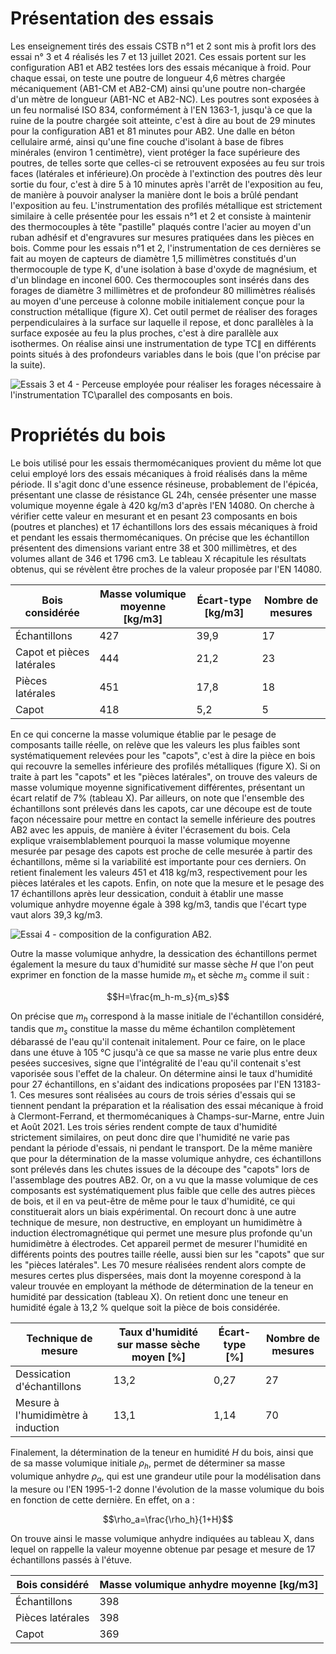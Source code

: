 # Présentation des essais
Les enseignement tirés des essais CSTB n°1 et 2 sont mis à profit lors des essai n° 3 et 4 réalisés les 7 et 13 juillet 2021. Ces essais portent sur les configuration AB1 et AB2 testées lors des essais mécanique à froid. Pour chaque essai, on teste une poutre de longueur 4,6 mètres chargée mécaniquement (AB1-CM et AB2-CM) ainsi qu'une poutre non-chargée d'un mètre de longueur (AB1-NC et AB2-NC). Les poutres sont exposées à un feu normalisé ISO 834, conformément à l'EN 1363-1, jusqu'à ce que la ruine de la poutre chargée soit atteinte, c'est à dire au bout de 29 minutes pour la configuration AB1 et 81 minutes pour AB2. Une dalle en béton cellulaire armé, ainsi qu'une fine couche d'isolant à base de fibres minérales (environ 1 centimètre), vient protéger la face supérieure des poutres, de telles sorte que celles-ci se retrouvent exposées au feu sur trois faces (latérales et inférieure).On procède à l'extinction des poutres dès leur sortie du four, c'est à dire 5 à 10 minutes après l'arrêt de l'exposition au feu, de manière à pouvoir analyser la manière dont le bois a brûlé pendant l'exposition au feu. L'instrumentation des profilés métallique est strictement similaire à celle présentée pour les essais n°1 et 2 et consiste à maintenir des thermocouples à tête "pastille" plaqués contre l'acier au moyen d'un ruban adhésif et d'engravures sur mesures pratiquées dans les pièces en bois. Comme pour les essais n°1 et 2, l'instrumentation de ces dernières se fait au moyen de capteurs de diamètre 1,5 millimètres constitués d'un thermocouple de type K, d'une isolation à base d'oxyde de magnésium, et d'un blindage en inconel 600. Ces thermocouples sont insérés dans des forages de diamètre 3 millimètres et de profondeur 80 millimètres réalisés au moyen d'une perceuse à colonne mobile initialement conçue pour la construction métallique (figure X). Cet outil permet de réaliser des forages perpendiculaires à la surface sur laquelle il repose, et donc parallèles à la surface exposée au feu la plus proches, c'est à dire parallèle aux isothermes. On réalise ainsi une instrumentation de type TC$\parallel$ en différents points situés à des profondeurs variables dans le bois (que l'on précise par la suite).

![Essais 3 et 4 - Perceuse employée pour réaliser les forages nécessaire à l'instrumentation TC$\parallel$ des composants en bois.](https://i.imgur.com/DwfD8Uj.png)

# Propriétés du bois
Le bois utilisé pour les essais thermomécaniques provient du même lot que celui employé lors des essais mécaniques à froid réalisés dans la même période. Il s'agit donc d'une essence résineuse, probablement de l'épicéa, présentant une classe de résistance GL 24h, censée présenter une masse volumique moyenne égale à 420 kg/m3 d'après l'EN 14080. On cherche à vérifier cette valeur en mesurant et en pesant 23 composants en bois (poutres et planches) et 17 échantillons lors des essais mécaniques à froid et pendant les essais thermomécaniques. On précise que les échantillon présentent des dimensions variant entre 38 et 300 millimètres, et des volumes allant de 346 et 1796 cm3. Le tableau X récapitule les résultats obtenus, qui se révèlent être proches de la valeur proposée par l'EN 14080.

| Bois considérée           | Masse volumique moyenne [kg/m3] | Écart-type [kg/m3] | Nombre de mesures |
| ------------------------- | ------------------------------- | ------------------ | ----------------- |
| Échantillons              | 427                             | 39,9               | 17                |
| Capot et pièces latérales | 444                             | 21,2               | 23                |
| Pièces latérales          | 451                             | 17,8               | 18                |
| Capot                     | 418                             | 5,2                | 5                 |

En ce qui concerne la masse volumique établie par le pesage de composants taille réelle, on relève que les valeurs les plus faibles sont systématiquement relevées pour les "capots", c'est à dire la pièce en bois qui recouvre la semelles inférieure des profilés métalliques (figure X). Si on traite à part les "capots" et les "pièces latérales", on trouve des valeurs de masse volumique moyenne significativement différentes, présentant un écart relatif de 7% (tableau X). Par ailleurs, on note que l'ensemble des échantillons sont prélevés dans les capots, car une découpe est de toute façon nécessaire pour mettre en contact la semelle inférieure des poutres AB2 avec les appuis, de manière à éviter l'écrasement du bois. Cela explique vraisemblablement pourquoi la masse volumique moyenne mesurée par pesage des capots est proche de celle mesurée à partir des échantillons, même si la variabilité est importante pour ces derniers. On retient finalement les valeurs 451 et 418 kg/m3, respectivement pour les pièces latérales et les capots. Enfin, on note que la mesure et le pesage des 17 échantillons après leur dessication, conduit à établir une masse volumique anhydre moyenne égale à 398 kg/m3, tandis que l'écart type vaut alors 39,3 kg/m3.

![Essai 4 - composition de la configuration AB2.](https://i.imgur.com/fC9tyJD.png)

Outre la masse volumique anhydre, la dessication des échantillons permet également la mesure du taux d'humidité sur masse sèche $H$ que l'on peut exprimer en fonction de la masse humide $m_h$ et sèche $m_s$ comme il suit :

$$H=\frac{m_h-m_s}{m_s}$$

On précise que $m_h$ correspond à la masse initiale de l'échantillon considéré, tandis que $m_s$ constitue la masse du même échantilon complètement débarassé de l'eau qu'il contenait initalement. Pour ce faire, on le place dans une étuve à 105 °C jusqu'à ce que sa masse ne varie plus entre deux pesées succesives, signe que l'intégralité de l'eau qu'il contenait s'est vaporisée sous l'effet de la chaleur. On détermine ainsi le taux d'humidité pour 27 échantillons, en s'aidant des indications proposées par l'EN 13183-1. Ces mesures sont réalisées au cours de trois séries d'essais qui se tiennent pendant la préparation et la réalisation des essai mécanique à froid à Clermont-Ferrand, et thermomécaniques à Champs-sur-Marne, entre Juin et Août 2021. Les trois séries rendent compte de taux d'humidité strictement similaires, on peut donc dire que l'humidité ne varie pas pendant la période d'essais, ni pendant le transport. De la même manière que pour la détermination de la masse volumique anhydre, ces échantillons sont prélevés dans les chutes issues de la découpe des "capots" lors de l'assemblage des poutres AB2. Or, on a vu que la masse volumique de ces composants est systématiquement plus faible que celle des autres pièces de bois, et il en va peut-être de même pour le taux d'humidité, ce qui constituerait alors un biais expérimental. On recourt donc à une autre technique de mesure, non destructive, en employant un humidimètre à induction électromagnétique qui permet une mesure plus profonde qu'un humidimètre à électrodes. Cet appareil permet de mesurer l'humidité en différents points des poutres taille réelle, aussi bien sur les "capots" que sur les "pièces latérales". Les 70 mesure réalisées rendent alors compte de mesures certes plus dispersées, mais dont la moyenne corespond à la valeur trouvée en employant la méthode de détermination de la teneur en humidité par dessication (tableau X). On retient donc une teneur en humidité égale à 13,2 % quelque soit la pièce de bois considérée.  


| Technique de mesure                | Taux d'humidité sur masse sèche moyen [%] | Écart-type [%] | Nombre de mesures |
| ---------------------------------- | ----------------------------------------- | -------------- | ----------------- |
| Dessication d'échantillons         | 13,2                                      | 0,27           | 27                |
| Mesure à l'humidimètre à induction | 13,1                                      | 1,14           | 70                |

Finalement, la détermination de la teneur en humidité $H$ du bois, ainsi que de sa masse volumique initiale $\rho_h$, permet de déterminer sa masse volumique anhydre $\rho_a$, qui est une grandeur utile pour la modélisation dans la mesure ou l'EN 1995-1-2 donne l'évolution de la masse volumique du bois en fonction de cette dernière. En effet, on a :

$$\rho_a=\frac{\rho_h}{1+H}$$

On trouve ainsi le masse volumique anhydre indiquées au tableau X, dans lequel on rappelle la valeur moyenne obtenue par pesage et mesure de 17 échantillons passés à l'étuve.


| Bois considéré   | Masse volumique anhydre moyenne [kg/m3] |
| ---------------- | --------------------------------------- |
| Échantillons     | 398                                     |
| Pièces latérales | 398                                     |
| Capot            | 369                                     |
